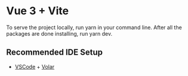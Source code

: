 # Vue 3 + Vite

To serve the project locally, run yarn in your command line. After all the packages are done installing, run yarn dev.

## Recommended IDE Setup

- [VSCode](https://code.visualstudio.com/) + [Volar](https://marketplace.visualstudio.com/items?itemName=johnsoncodehk.volar)
